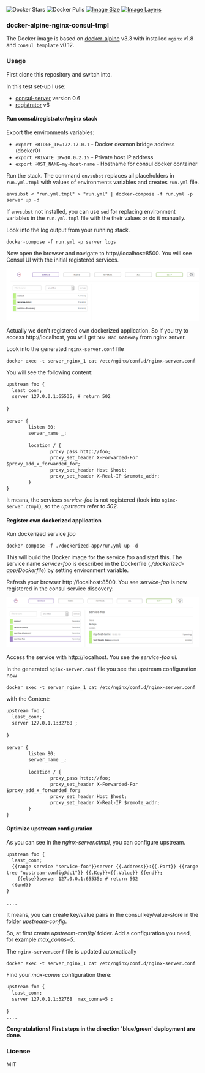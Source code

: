 ![Docker Stars](https://img.shields.io/docker/stars/codizz/nginx-consul-tmpl.svg)
![Docker Pulls](https://img.shields.io/docker/pulls/codizz/nginx-consul-tmpl.svg)
[![Image Size](https://img.shields.io/imagelayers/image-size/codizz/nginx-consul-tmpl/latest.svg)](https://imagelayers.io/?images=codizz/nginx-consul-tmpl:latest)
[![Image Layers](https://img.shields.io/imagelayers/layers/codizz/nginx-consul-tmpl/latest.svg)](https://imagelayers.io/?images=codizz/nginx-consul-tmpl:latest)

### docker-alpine-nginx-consul-tmpl

The Docker image is based on [docker-alpine](https://github.com/gliderlabs/docker-alpine) v3.3 with installed `nginx` v1.8 and `consul template` v0.12.

### Usage

First clone this repository and switch into.

In this test set-up I use:

  * [consul-server](https://github.com/gliderlabs/docker-consul) version 0.6
  * [registrator](https://github.com/gliderlabs/registrator) v6 

#### Run consul/registrator/nginx stack

Export the environments variables:

 * `export BRIDGE_IP=172.17.0.1`   - Docker deamon bridge address (docker0) 
 * `export PRIVATE_IP=10.0.2.15`   - Private host IP address 
 * `export HOST_NAME=my-host-name` - Hostname for consul docker container

Run the stack. The command `envsubst` replaces all placeholders in `run.yml.tmpl` with values of environments variables and creates `run.yml` file. 

    envsubst < "run.yml.tmpl" > "run.yml" | docker-compose -f run.yml -p server up -d

If `envsubst` not installed, you can use `sed` for replacing environment variables in the `run.yml.tmpl` file with the their values or do it manually.

Look into the log output from your running stack.

    docker-compose -f run.yml -p server logs

Now open the browser and navigate to http://localhost:8500. You will see Consul UI with the initial registered services.

![Consul-UI](https://raw.githubusercontent.com/codizz/docker-alpine-nginx-consul-tmpl/master/images/consul-1-initial.png)

Actually we don't registered own dockerized application. So if you try to access http://localhost, you will get `502 Bad Gateway` from nginx server.

Look into the generated `nginx-server.conf` file

    docker exec -t server_nginx_1 cat /etc/nginx/conf.d/nginx-server.conf
    
You will see the following content:

```
upstream foo {
  least_conn;
  server 127.0.0.1:65535; # return 502

}

server {
        listen 80;
        server_name _;

        location / {
                proxy_pass http://foo;
                proxy_set_header X-Forwarded-For $proxy_add_x_forwarded_for;
                proxy_set_header Host $host;
                proxy_set_header X-Real-IP $remote_addr;
        }
}
```

It means, the services *service-foo* is not registered (look into `nginx-server.ctmpl`), so the *upstream* refer to *502*.

#### Register own dockerized application

Run dockerized service *foo*

    docker-compose -f ./dockerized-app/run.yml up -d
    
This will build the Docker image for the service *foo* and start this. The service name *service-foo* is described in the Dockerfile (*./dockerized-app/Dockerfile*) by setting environment variable.

Refresh your browser http://localhost:8500. You see *service-foo* is now registered in the consul service discovery:

![Consul-UI](https://raw.githubusercontent.com/codizz/docker-alpine-nginx-consul-tmpl/master/images/consul-2-registered.png)

Access the service with http://localhost. You see the *service-foo* ui.

In the generated `nginx-server.conf` file you see the upstream configuration now

    docker exec -t server_nginx_1 cat /etc/nginx/conf.d/nginx-server.conf

with the Content:

```
upstream foo {
  least_conn;
  server 127.0.1.1:32768 ;

}

server {
        listen 80;
        server_name _;

        location / {
                proxy_pass http://foo;
                proxy_set_header X-Forwarded-For $proxy_add_x_forwarded_for;
                proxy_set_header Host $host;
                proxy_set_header X-Real-IP $remote_addr;
        }
}
```

#### Optimize upstream configuration

As you can see in the *nginx-server.ctmpl*, you can configure upstream.

```
upstream foo {
  least_conn;
  {{range service "service-foo"}}server {{.Address}}:{{.Port}} {{range tree "upstream-config@dc1"}} {{.Key}}={{.Value}} {{end}};
    {{else}}server 127.0.0.1:65535; # return 502
  {{end}}
}

....
```

It means, you can create key/value pairs in the consul key/value-store in the folder *upstream-config*.

So, at first create *upstream-config/* folder. Add a configuration you need, for example *max_conns=5*.

The `nginx-server.conf` file is updated automatically

    docker exec -t server_nginx_1 cat /etc/nginx/conf.d/nginx-server.conf

Find your *max-conns* configuration there:

```
upstream foo {
  least_conn;
  server 127.0.1.1:32768  max_conns=5 ;

}
....
```

**Congratulations!**
**First steps in the direction 'blue/green' deployment are done.**


### License

MIT